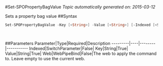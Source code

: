 #Set-SPOPropertyBagValue
*Topic automatically generated on: 2015-03-12*

Sets a property bag value
##Syntax
```powershell
Set-SPOPropertyBagValue -Key [<String>] -Value [<String>] [-Indexed [<SwitchParameter>]] [-Web [<WebPipeBind>]]
```
&nbsp;

##Parameters
Parameter|Type|Required|Description
---------|----|--------|-----------
Indexed|SwitchParameter|False|
Key|String|True|
Value|String|True|
Web|WebPipeBind|False|The web to apply the command to. Leave empty to use the current web.
